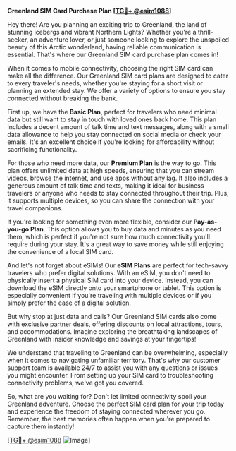 **Greenland SIM Card Purchase Plan [[TG💪+ @esim1088](https://t.me/s/esim1088)]**

Hey there! Are you planning an exciting trip to Greenland, the land of stunning icebergs and vibrant Northern Lights? Whether you're a thrill-seeker, an adventure lover, or just someone looking to explore the unspoiled beauty of this Arctic wonderland, having reliable communication is essential. That's where our Greenland SIM card purchase plan comes in!

When it comes to mobile connectivity, choosing the right SIM card can make all the difference. Our Greenland SIM card plans are designed to cater to every traveler's needs, whether you're staying for a short visit or planning an extended stay. We offer a variety of options to ensure you stay connected without breaking the bank.

First up, we have the **Basic Plan**, perfect for travelers who need minimal data but still want to stay in touch with loved ones back home. This plan includes a decent amount of talk time and text messages, along with a small data allowance to help you stay connected on social media or check your emails. It's an excellent choice if you're looking for affordability without sacrificing functionality.

For those who need more data, our **Premium Plan** is the way to go. This plan offers unlimited data at high speeds, ensuring that you can stream videos, browse the internet, and use apps without any lag. It also includes a generous amount of talk time and texts, making it ideal for business travelers or anyone who needs to stay connected throughout their trip. Plus, it supports multiple devices, so you can share the connection with your travel companions.

If you're looking for something even more flexible, consider our **Pay-as-you-go Plan**. This option allows you to buy data and minutes as you need them, which is perfect if you're not sure how much connectivity you'll require during your stay. It's a great way to save money while still enjoying the convenience of a local SIM card.

And let's not forget about eSIMs! Our **eSIM Plans** are perfect for tech-savvy travelers who prefer digital solutions. With an eSIM, you don't need to physically insert a physical SIM card into your device. Instead, you can download the eSIM directly onto your smartphone or tablet. This option is especially convenient if you're traveling with multiple devices or if you simply prefer the ease of a digital solution.

But why stop at just data and calls? Our Greenland SIM cards also come with exclusive partner deals, offering discounts on local attractions, tours, and accommodations. Imagine exploring the breathtaking landscapes of Greenland with insider knowledge and savings at your fingertips!

We understand that traveling to Greenland can be overwhelming, especially when it comes to navigating unfamiliar territory. That's why our customer support team is available 24/7 to assist you with any questions or issues you might encounter. From setting up your SIM card to troubleshooting connectivity problems, we've got you covered.

So, what are you waiting for? Don't let limited connectivity spoil your Greenland adventure. Choose the perfect SIM card plan for your trip today and experience the freedom of staying connected wherever you go. Remember, the best memories often happen when you're prepared to capture them instantly!

[[TG💪+ @esim1088](https://t.me/s/esim1088) ![Image](https://i.postimg.cc/Y0z9fWf4/image.png)]